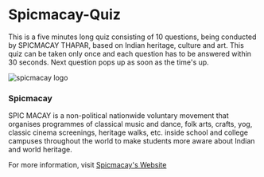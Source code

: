 # Spicmacay-Quiz
This is a five minutes long quiz consisting of 10 questions, being conducted by SPICMACAY THAPAR, based on Indian heritage, culture and art. This quiz can be taken only once and each question has to be answered within 30 seconds. Next question pops up as soon as the time's up. 

![spicmacay logo](https://user-images.githubusercontent.com/31509682/54547814-87158000-49cc-11e9-9e57-d5dc9c1a7d57.png)

### Spicmacay
SPIC MACAY is a non-political nationwide voluntary movement that organises programmes of classical music and dance, folk arts, crafts, yog, classic cinema screenings, heritage walks, etc. inside school and college campuses throughout the world to make students more aware about Indian and world heritage.

For more information, visit [Spicmacay's Website](http://www.spicmacay.com/)
